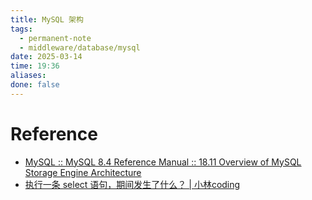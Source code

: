 ```yaml
---
title: MySQL 架构
tags:
  - permanent-note
  - middleware/database/mysql
date: 2025-03-14
time: 19:36
aliases: 
done: false
---
```



# Reference
* [MySQL :: MySQL 8.4 Reference Manual :: 18.11 Overview of MySQL Storage Engine Architecture](https://dev.mysql.com/doc/refman/8.4/en/pluggable-storage-overview.html)
* [执行一条 select 语句，期间发生了什么？ \| 小林coding](https://xiaolincoding.com/mysql/base/how_select.html)